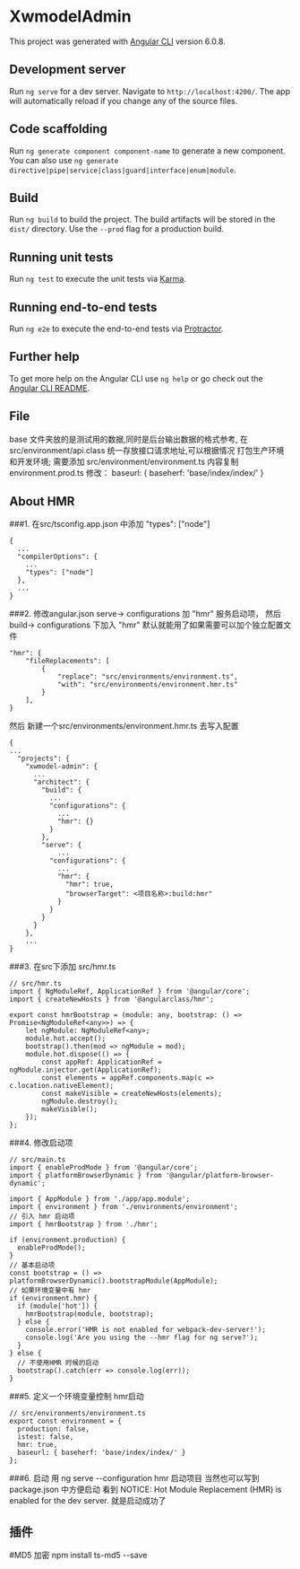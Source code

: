 # XwmodelAdmin

This project was generated with [Angular CLI](https://github.com/angular/angular-cli) version 6.0.8.

## Development server

Run `ng serve` for a dev server. Navigate to `http://localhost:4200/`. The app will automatically reload if you change any of the source files.

## Code scaffolding

Run `ng generate component component-name` to generate a new component. You can also use `ng generate directive|pipe|service|class|guard|interface|enum|module`.

## Build

Run `ng build` to build the project. The build artifacts will be stored in the `dist/` directory. Use the `--prod` flag for a production build.

## Running unit tests

Run `ng test` to execute the unit tests via [Karma](https://karma-runner.github.io).

## Running end-to-end tests

Run `ng e2e` to execute the end-to-end tests via [Protractor](http://www.protractortest.org/).

## Further help

To get more help on the Angular CLI use `ng help` or go check out the [Angular CLI README](https://github.com/angular/angular-cli/blob/master/README.md).

## File 

base 文件夹放的是测试用的数据,同时是后台输出数据的格式参考, 
在 src/environment/api.class 统一存放接口请求地址,可以根据情况 打包生产环境和开发环境;
需要添加 src/environment/environment.ts 内容复制 environment.prod.ts 
修改： baseurl: { baseherf: 'base/index/index/' }

## About HMR 
###1. 在src/tsconfig.app.json  中添加 "types": ["node"]
```
{
  ...
  "compilerOptions": {
    ...
    "types": ["node"]
  },
  ...
}
```
###2. 修改angular.json 
serve-> configurations 加 "hmr" 服务启动项，
然后 
build-> configurations 下加入 "hmr" 默认就能用了如果需要可以加个独立配置文件
```
"hmr": {
    "fileReplacements": [
        {
            "replace": "src/environments/environment.ts",
            "with": "src/environments/environment.hmr.ts"
        }
    ],
}
```
然后 新建一个src/environments/environment.hmr.ts 去写入配置
```
{
...
  "projects": {
    "xwmodel-admin": {
      ...
      "architect": {
        "build": {
          ...
          "configurations": {
            ...
            "hmr": {}
          }
        },
        "serve": {
            ...
          "configurations": {
            ...
            "hmr": {
              "hmr": true,
              "browserTarget": <项目名称>:build:hmr"
            }
          }
        }
      }
    },
    ...
}
```
###3. 在src下添加 src/hmr.ts 
```
// src/hmr.ts 
import { NgModuleRef, ApplicationRef } from '@angular/core';
import { createNewHosts } from '@angularclass/hmr';

export const hmrBootstrap = (module: any, bootstrap: () => Promise<NgModuleRef<any>>) => {
    let ngModule: NgModuleRef<any>;
    module.hot.accept();
    bootstrap().then(mod => ngModule = mod);
    module.hot.dispose(() => {
        const appRef: ApplicationRef = ngModule.injector.get(ApplicationRef);
        const elements = appRef.components.map(c => c.location.nativeElement);
        const makeVisible = createNewHosts(elements);
        ngModule.destroy();
        makeVisible();
    });
};
```
###4. 修改启动项 
```
// src/main.ts
import { enableProdMode } from '@angular/core';
import { platformBrowserDynamic } from '@angular/platform-browser-dynamic';

import { AppModule } from './app/app.module';
import { environment } from './environments/environment';
// 引入 hmr 启动项
import { hmrBootstrap } from './hmr';

if (environment.production) {
  enableProdMode();
}
// 基本启动项
const bootstrap = () => platformBrowserDynamic().bootstrapModule(AppModule);
// 如果环境变量中有 hmr
if (environment.hmr) {
  if (module['hot']) {
    hmrBootstrap(module, bootstrap);
  } else {
    console.error('HMR is not enabled for webpack-dev-server!');
    console.log('Are you using the --hmr flag for ng serve?');
  }
} else {
  // 不使用HMR 时候的启动
  bootstrap().catch(err => console.log(err));
}
```
###5. 定义一个环境变量控制 hmr启动
```
// src/environments/environment.ts
export const environment = {
  production: false,
  istest: false,
  hmr: true,
  baseurl: { baseherf: 'base/index/index/' }
};
```
###6. 启动 用 ng serve --configuration hmr 启动项目
当然也可以写到 package.json 中方便启动
看到  NOTICE: Hot Module Replacement (HMR) is enabled for the dev server. 
就是启动成功了


## 插件 
#MD5 加密
npm install ts-md5 --save